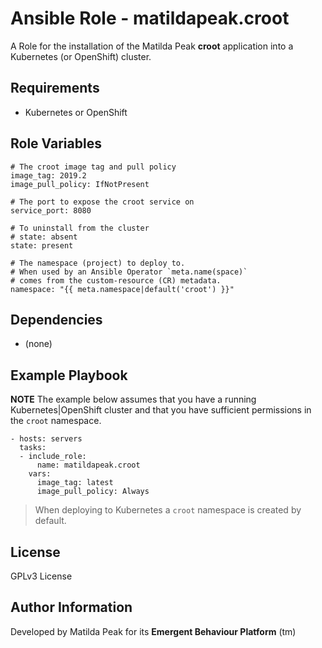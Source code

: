 Ansible Role - matildapeak.croot
================================

A Role for the installation of the Matilda Peak **croot** application into a
Kubernetes (or OpenShift) cluster.

Requirements
------------

-   Kubernetes or OpenShift 

Role Variables
--------------

    # The croot image tag and pull policy
    image_tag: 2019.2
    image_pull_policy: IfNotPresent

    # The port to expose the croot service on
    service_port: 8080

    # To uninstall from the cluster
    # state: absent
    state: present

    # The namespace (project) to deploy to.
    # When used by an Ansible Operator `meta.name(space)`
    # comes from the custom-resource (CR) metadata.
    namespace: "{{ meta.namespace|default('croot') }}"

Dependencies
------------

-   (none)

Example Playbook
----------------

**NOTE** The example below assumes that you have a running Kubernetes|OpenShift
cluster and that you have sufficient permissions in the `croot` namespace.

    - hosts: servers
      tasks:
      - include_role:
          name: matildapeak.croot
        vars:
          image_tag: latest
          image_pull_policy: Always

>   When deploying to Kubernetes a `croot` namespace is created by default.

License
-------

GPLv3 License

Author Information
------------------

Developed by Matilda Peak for its **Emergent Behaviour Platform** (tm)
